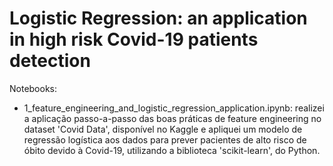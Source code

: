 # Logistic Regression: an application in high risk Covid-19 patients detection
 
Notebooks:

- 1_feature_engineering_and_logistic_regression_application.ipynb: realizei a aplicação passo-a-passo das boas práticas de feature engineering no dataset 'Covid Data', disponível no Kaggle e apliquei um modelo de regressão logística aos dados para prever pacientes de alto risco de óbito devido à Covid-19, utilizando a biblioteca 'scikit-learn', do Python.
